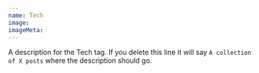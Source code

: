 ```yaml
---
name: Tech
image:
imageMeta:
---
```

A description for the Tech tag. If you delete this line it will say
`A collection of X posts` where the description should go.
